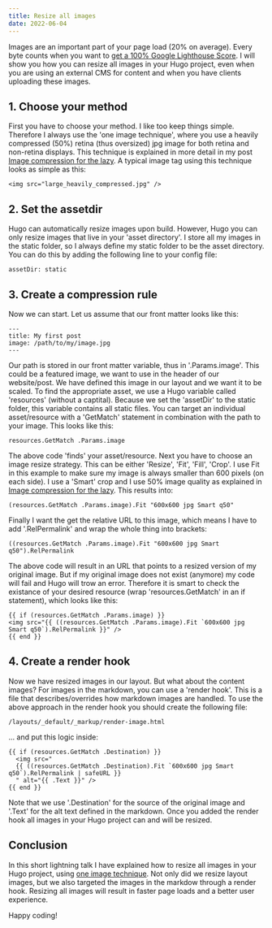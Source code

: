```yaml
---
title: Resize all images
date: 2022-06-04
---
```


Images are an important part of your page load (20% on average). Every byte counts when you want to [get a 100% Google Lighthouse Score](https://www.usecue.com/blog/how-to-get-a-100-google-lighthouse-score/). I will show you how you can resize all images in your Hugo project, even when you are using an external CMS for content and when you have clients uploading these images.

## 1. Choose your method

First you have to choose your method. I like too keep things simple. Therefore I always use the 'one image technique', where you use a heavily compressed (50%) retina (thus oversized) jpg image for both retina and non-retina displays. This technique is explained in more detail in my post [Image compression for the lazy](/blog/image-compression-for-the-lazy). A typical image tag using this technique looks as simple as this:

```
<img src="large_heavily_compressed.jpg" />
```

## 2. Set the assetdir

Hugo can automatically resize images upon build. However, Hugo you can only resize images that live in your 'asset directory'. I store all my images in the static folder, so I always define my static folder to be the asset directory. You can do this by adding the following line to your config file:

```
assetDir: static
```

## 3. Create a compression rule

Now we can start. Let us assume that our front matter looks like this:

```
---
title: My first post
image: /path/to/my/image.jpg
---
```

Our path is stored in our front matter variable, thus in '.Params.image'. This could be a featured image, we want to use in the header of our website/post. We have defined this image in our layout and we want it to be scaled. To find the appropriate asset, we use a Hugo variable called 'resources' (without a captital). Because we set the 'assetDir' to the static folder, this variable contains all static files. You can target an individual asset/resource with a 'GetMatch' statement in combination with the path to your image. This looks like this:

```
resources.GetMatch .Params.image
```

The above code 'finds' your asset/resource. Next you have to choose an image resize strategy. This can be either 'Resize', 'Fit', 'Fill', 'Crop'. I use Fit in this example to make sure my image is always smaller than 600 pixels (on each side). I use a 'Smart' crop and I use 50% image quality as explained in [Image compression for the lazy](/blog/image-compression-for-the-lazy). This results into:

```
(resources.GetMatch .Params.image).Fit "600x600 jpg Smart q50"
```

Finally I want the get the relative URL to this image, which means I have to add '.RelPermalink' and wrap the whole thing into brackets:

```
((resources.GetMatch .Params.image).Fit "600x600 jpg Smart q50").RelPermalink
```

The above code will result in an URL that points to a resized version of my original image. But if my original image does not exist (anymore) my code will fail and Hugo will trow an error. Therefore it is smart to check the existance of your desired resource (wrap 'resources.GetMatch' in an if statement), which looks like this:

```
{{ if (resources.GetMatch .Params.image) }}
<img src="{{ ((resources.GetMatch .Params.image).Fit `600x600 jpg Smart q50`).RelPermalink }}" />
{{ end }}
```

## 4. Create a render hook

Now we have resized images in our layout. But what about the content images? For images in the markdown, you can use a 'render hook'. This is a file that describes/overrides how markdown images are handled. To use the above approach in the render hook you should create the following file:

```
/layouts/_default/_markup/render-image.html
```

... and put this logic inside:

```
{{ if (resources.GetMatch .Destination) }}
  <img src="
  {{ ((resources.GetMatch .Destination).Fit `600x600 jpg Smart q50`).RelPermalink | safeURL }}
  " alt="{{ .Text }}" />
{{ end }}
```

Note that we use '.Destination' for the source of the original image and '.Text' for the alt text defined in the markdown. Once you added the render hook all images in your Hugo project can and will be resized.

## Conclusion

In this short lightning talk I have explained how to resize all images in your Hugo project, using [one image technique](/blog/image-compression-for-the-lazy/). Not only did we resize layout images, but we also targeted the images in the markdow through a render hook. Resizing all images will result in faster page loads and a better user experience.

Happy coding!